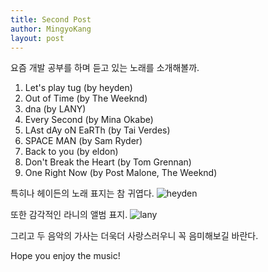 ```yaml
---
title: Second Post
author: MingyoKang
layout: post
---
```


요즘 개발 공부를 하며 듣고 있는 노래를 소개해볼까.

1. Let's play tug (by heyden)
2. Out of Time (by The Weeknd)
3. dna (by LANY)
4. Every Second (by Mina Okabe)
5. LAst dAy oN EaRTh (by Tai Verdes)
6. SPACE MAN (by Sam Ryder)
7. Back to you (by eldon)
8. Don't Break the Heart (by Tom Grennan)
9. One Right Now (by Post Malone, The Weeknd)

특히나 헤이든의 노래 표지는 참 귀엽다.
<span class="image right"><img src="{{ 'assets/images/letsplaytug.jpg' | relative_url }}" alt="heyden" /></span>

또한 감각적인 라니의 앨범 표지.
<span class="image left"><img src = "{{ 'assets/images/lany.jpg' | relative_url }}" alt = "lany"></span>

그리고 두 음악의 가사는 더욱더 사랑스러우니 꼭 음미해보길 바란다.

Hope you enjoy the music!